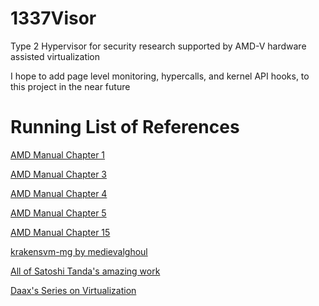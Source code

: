 # 1337Visor
Type 2 Hypervisor for security research supported by AMD-V hardware assisted virtualization


I hope to add page level monitoring, hypercalls, and kernel API hooks, to this project in the near future


# Running List of References
<a href="https://www.amd.com/system/files/TechDocs/24593.pdf">AMD Manual Chapter 1</a>

<a href="https://www.amd.com/system/files/TechDocs/24593.pdf">AMD Manual Chapter 3</a>

<a href="https://www.amd.com/system/files/TechDocs/24593.pdf">AMD Manual Chapter 4</a>

<a href="https://www.amd.com/system/files/TechDocs/24593.pdf">AMD Manual Chapter 5</a>

<a href="https://www.amd.com/system/files/TechDocs/24593.pdf">AMD Manual Chapter 15</a>

<a href="https://github.com/medievalghoul/krakensvm-mg">krakensvm-mg by medievalghoul</a>

<a href="https://github.com/tandasat">All of Satoshi Tanda's amazing work</a>

<a href="https://revers.engineering/7-days-to-virtualization-a-series-on-hypervisor-development/">Daax's Series on Virtualization</a>
